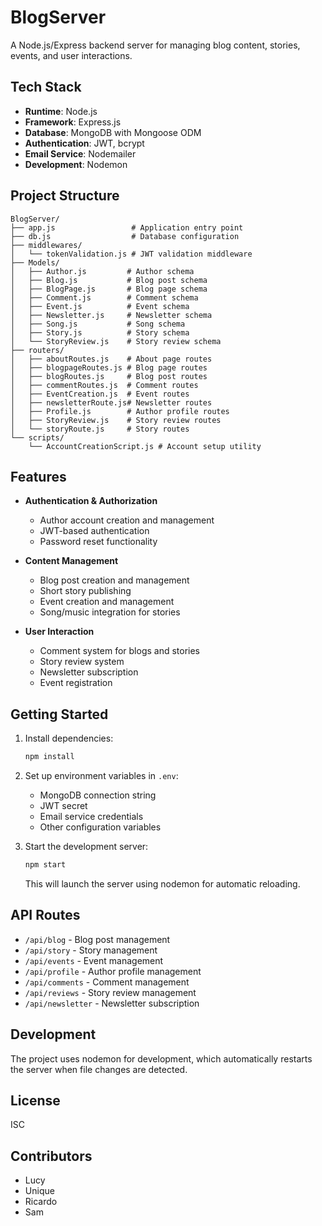 # BlogServer

A Node.js/Express backend server for managing blog content, stories, events, and user interactions.

## Tech Stack

- **Runtime**: Node.js
- **Framework**: Express.js
- **Database**: MongoDB with Mongoose ODM
- **Authentication**: JWT, bcrypt
- **Email Service**: Nodemailer
- **Development**: Nodemon

## Project Structure

```
BlogServer/
├── app.js                 # Application entry point
├── db.js                  # Database configuration
├── middlewares/
│   └── tokenValidation.js # JWT validation middleware
├── Models/
│   ├── Author.js         # Author schema
│   ├── Blog.js           # Blog post schema
│   ├── BlogPage.js       # Blog page schema
│   ├── Comment.js        # Comment schema
│   ├── Event.js          # Event schema
│   ├── Newsletter.js     # Newsletter schema
│   ├── Song.js           # Song schema
│   ├── Story.js          # Story schema
│   └── StoryReview.js    # Story review schema
├── routers/
│   ├── aboutRoutes.js    # About page routes
│   ├── blogpageRoutes.js # Blog page routes
│   ├── blogRoutes.js     # Blog post routes
│   ├── commentRoutes.js  # Comment routes
│   ├── EventCreation.js  # Event routes
│   ├── newsletterRoute.js# Newsletter routes
│   ├── Profile.js        # Author profile routes
│   ├── StoryReview.js    # Story review routes
│   └── storyRoute.js     # Story routes
└── scripts/
    └── AccountCreationScript.js # Account setup utility
```

## Features

- **Authentication & Authorization**

  - Author account creation and management
  - JWT-based authentication
  - Password reset functionality

- **Content Management**

  - Blog post creation and management
  - Short story publishing
  - Event creation and management
  - Song/music integration for stories

- **User Interaction**
  - Comment system for blogs and stories
  - Story review system
  - Newsletter subscription
  - Event registration

## Getting Started

1. Install dependencies:

   ```bash
   npm install
   ```

2. Set up environment variables in `.env`:

   - MongoDB connection string
   - JWT secret
   - Email service credentials
   - Other configuration variables

3. Start the development server:
   ```bash
   npm start
   ```
   This will launch the server using nodemon for automatic reloading.

## API Routes

- `/api/blog` - Blog post management
- `/api/story` - Story management
- `/api/events` - Event management
- `/api/profile` - Author profile management
- `/api/comments` - Comment management
- `/api/reviews` - Story review management
- `/api/newsletter` - Newsletter subscription

## Development

The project uses nodemon for development, which automatically restarts the server when file changes are detected.

## License

ISC

## Contributors

- Lucy
- Unique
- Ricardo
- Sam
